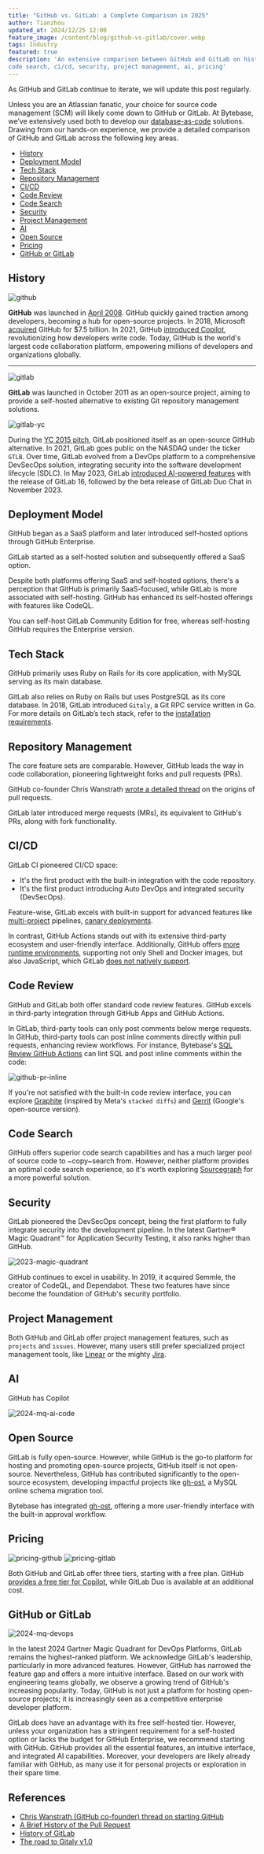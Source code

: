 ```yaml
---
title: "GitHub vs. GitLab: a Complete Comparison in 2025"
author: Tianzhou
updated_at: 2024/12/25 12:00
feature_image: /content/blog/github-vs-gitlab/cover.webp
tags: Industry
featured: true
description: 'An extensive comparison between GitHub and GitLab on history, deployment model, tech stack, repository management, code review,
code search, ci/cd, security, project management, ai, pricing'
---
```


<HintBlock type="info">

As GitHub and GitLab continue to iterate, we will update this post regularly.

</HintBlock>

Unless you are an Atlassian fanatic, your choice for source code management (SCM) will likely come
down to GitHub or GitLab. At Bytebase, we’ve extensively used both to develop our [database-as-code](/docs/vcs-integration/overview/)
solutions. Drawing from our hands-on experience, we provide a detailed comparison of GitHub and GitLab
across the following key areas.

- [History](#history)
- [Deployment Model](#deployment-model)
- [Tech Stack](#tech-stack)
- [Repository Management](#repository-management)
- [CI/CD](#cicd)
- [Code Review](#code-review)
- [Code Search](#code-search)
- [Security](#security)
- [Project Management](#project-management)
- [AI](#ai)
- [Open Source](#open-source)
- [Pricing](#pricing)
- [GitHub or GitLab](#github-or-gitlab)

## History

![github](/content/blog/github-vs-gitlab/github.webp)

**GitHub** was launched in [April 2008](https://github.blog/news-insights/the-library/we-launched/). GitHub
quickly gained traction among developers, becoming a hub for open-source projects. In 2018, Microsoft
[acquired](https://news.microsoft.com/2018/06/04/microsoft-to-acquire-github-for-7-5-billion/) GitHub for $7.5 billion.
In 2021, GitHub [introduced Copilot](https://github.blog/news-insights/product-news/introducing-github-copilot-ai-pair-programmer/),
revolutionizing how developers write code. Today, GitHub is the world's largest code collaboration platform,
empowering millions of developers and organizations globally.

---

![gitlab](/content/blog/github-vs-gitlab/gitlab.webp)

**GitLab** was launched in October 2011 as an open-source project, aiming
to provide a self-hosted alternative to existing Git repository management solutions.

![gitlab-yc](/content/blog/github-vs-gitlab/gitlab-yc.webp)

During the [YC 2015 pitch](https://www.youtube.com/watch?v=HmrDjvv_ENQ&t=141s), GitLab positioned itself as an
open-source GitHub alternative. In 2021, GitLab goes public on the NASDAQ under the ticker `GTLB`. Over time,
GitLab evolved from a DevOps platform to a comprehensive DevSecOps solution, integrating security into the software development lifecycle (SDLC).
In May 2023, GitLab [introduced AI-powered features](https://about.gitlab.com/press/releases/2023-05-22-gitlab-16-announces-ai-powered-devsecops-platform/)
with the release of GitLab 16, followed by the beta release of GitLab Duo Chat in November 2023.

## Deployment Model

GitHub began as a SaaS platform and later introduced self-hosted options through GitHub Enterprise.

GitLab started as a self-hosted solution and subsequently offered a SaaS option.

Despite both platforms offering SaaS and self-hosted options, there's a perception that GitHub is primarily SaaS-focused, while GitLab is more associated with self-hosting. GitHub has enhanced its self-hosted offerings with features like CodeQL.

<HintBlock type="info">

You can self-host GitLab Community Edition for free, whereas self-hosting GitHub requires the Enterprise version.

</HintBlock>

## Tech Stack

GitHub primarily uses Ruby on Rails for its core application, with MySQL serving as its main database.

GitLab also relies on Ruby on Rails but uses PostgreSQL as its core database. In 2018, GitLab introduced `Gitaly`,
a Git RPC service written in Go. For more details on GitLab’s tech stack, refer to the [installation requirements](https://docs.gitlab.com/ee/install/requirements.html).

## Repository Management

The core feature sets are comparable. However, GitHub leads the way in code collaboration, pioneering lightweight forks and pull requests (PRs).

GitHub co-founder Chris Wanstrath [wrote a detailed thread](https://x.com/defunkt/status/1623393340967501824) on the origins of pull requests.

GitLab later introduced merge requests (MRs), its equivalent to GitHub's PRs, along with fork functionality.

## CI/CD

GitLab CI pioneered CI/CD space:

- It's the first product with the built-in integration with the code repository.
- It's the first product introducing Auto DevOps and integrated security (DevSecOps).

Feature-wise, GitLab excels with built-in support for advanced features like [multi-project](https://docs.gitlab.com/ee/ci/pipelines/downstream_pipelines.html) pipelines, [canary deployments](https://docs.gitlab.com/ee/user/project/canary_deployments.html).

In contrast, GitHub Actions stands out with its extensive third-party ecosystem and user-friendly interface. Additionally, GitHub offers [more runtime environments](https://docs.github.com/en/actions/sharing-automations/creating-actions/about-custom-actions), supporting not only Shell and Docker images, but also JavaScript, which GitLab [does not natively support](https://docs.gitlab.com/runner/executors/index.html).

## Code Review

GitHub and GitLab both offer standard code review features. GitHub excels in third-party integration through GitHub Apps and GitHub Actions.

In GitLab, third-party tools can only post comments below merge requests. In GitHub, third-party tools can post inline comments directly within pull requests, enhancing review workflows. For instance, Bytebase's [SQL Review GitHub Actions](https://www.bytebase.com/docs/sql-review/gitops-ci/) can lint SQL and post inline comments within the code:

![github-pr-inline](/content/blog/github-vs-gitlab/github-pr-inline.webp)

If you're not satisfied with the built-in code review interface, you can explore [Graphite](https://graphite.dev/) (inspired by Meta's `stacked diffs`) and [Gerrit](https://www.gerritcodereview.com/) (Google's open-source version).

## Code Search

GitHub offers superior code search capabilities and has a much larger pool of source code to ~copy~search from.
However, neither platform provides an optimal code search experience, so it's worth exploring [Sourcegraph](sourcegraph.com)
for a more powerful solution.

## Security

GitLab pioneered the DevSecOps concept, being the first platform to fully integrate security into the development pipeline. In the latest Gartner® Magic Quadrant™ for Application Security Testing, it also ranks higher than GitHub.

![2023-magic-quadrant](/content/blog/github-vs-gitlab/2023-mq-ast.webp)

GitHub continues to excel in usability. In 2019, it acquired Semmle, the creator of CodeQL, and Dependabot. These two features have since become the foundation of GitHub's security portfolio.

## Project Management

Both GitHub and GitLab offer project management features, such as `projects` and `issues`. However, many users still prefer specialized project management tools, like [Linear](https://linear.app/) or the mighty [Jira](https://www.atlassian.com/software/jira).

## AI

GitHub has Copilot

![2024-mq-ai-code](/content/blog/github-vs-gitlab/2024-mq-ai-code.webp)

## Open Source

GitLab is fully open-source. However, while GitHub is the go-to platform for hosting and promoting open-source projects, GitHub itself is not open-source. Nevertheless, GitHub has contributed significantly to the open-source ecosystem, developing impactful projects like [gh-ost](https://github.com/github/gh-ost), a MySQL online schema migration tool.

<HintBlock type="info">

Bytebase has integrated [gh-ost](/docs/change-database/online-schema-migration-for-mysql/), offering a more user-friendly interface with the built-in approval workflow.

</HintBlock>

## Pricing

![pricing-github](/content/blog/github-vs-gitlab/pricing-github.webp)
![pricing-gitlab](/content/blog/github-vs-gitlab/pricing-gitlab.webp)

Both GitHub and GitLab offer three tiers, starting with a free plan. GitHub [provides a free tier for Copilot](https://github.blog/news-insights/product-news/github-copilot-in-vscode-free/), while GitLab Duo is available at an additional cost.

## GitHub or GitLab

![2024-mq-devops](/content/blog/github-vs-gitlab/2024-mq-devops.webp)

In the latest 2024 Gartner Magic Quadrant for DevOps Platforms, GitLab remains the highest-ranked platform. We acknowledge GitLab's leadership, particularly in more advanced features. However, GitHub has narrowed the feature gap and offers a more intuitive interface. Based on our work with engineering teams globally, we observe a growing trend of GitHub's increasing popularity. Today, GitHub is not just a platform for hosting open-source projects; it is increasingly seen as a competitive enterprise developer platform.

GitLab does have an advantage with its free self-hosted tier. However, unless your organization has a stringent requirement for a self-hosted option or lacks the budget for GitHub Enterprise, we recommend starting with GitHub. GitHub provides all the essential features, an intuitive interface, and integrated AI capabilities. Moreover, your developers are likely already familiar with GitHub, as many use it for personal projects or exploration in their spare time.

## References

- [Chris Wanstrath (GitHub co-founder) thread on starting GitHub](https://x.com/defunkt/status/1715128542391153068)
- [A Brief History of the Pull Request](https://rdnlsmith.com/posts/2023/004/pull-request-origins/)
- [History of GitLab](https://handbook.gitlab.com/handbook/company/history/)
- [The road to Gitaly v1.0](https://about.gitlab.com/blog/2018/09/12/the-road-to-gitaly-1-0/)
